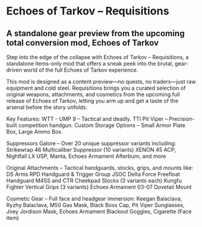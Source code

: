 # Echoes of Tarkov – Requisitions
## A standalone gear preview from the upcoming total conversion mod, Echoes of Tarkov

Step into the edge of the collapse with Echoes of Tarkov – Requisitions, a standalone items-only mod that offers a sneak peek into the brutal, gear-driven world of the full Echoes of Tarkov experience.

This mod is designed as a content preview—no quests, no traders—just raw equipment and cold steel. Requisitions brings you a curated selection of original weapons, attachments, and cosmetics from the upcoming full release of Echoes of Tarkov, letting you arm up and get a taste of the arsenal before the story unfolds.

Key Features:
WTT - UMP 9 – Tactical and deadly.
TTI Pit Viper – Precision-built competition handgun.
Custom Storage Options – Small Armor Plate Box, Large Ammo Box.

Suppressors Galore – Over 20 unique suppressor variants including:
Strikewrap 46 Multicaliber Suppressor (10 variants)
XENON 45 ACP, Nightfall LX USP, Manta, Echoes Armament Afterburn, and more

Original Attachments – Tactical handguards, stocks, grips, and mounts like:
DS Arms RPD Handguard & Trigger Group
JSOC Delta Force Freefloat Handguard
M4SS and CTR Cheekpad Stocks (3 variants each)
Kungfu Fighter Vertical Grips (3 variants)
Echoes Armament 03-07 Dovetail Mount

Cosmetic Gear – Full face and headgear immersion:
Keegan Balaclava, Ryzhy Balaclava, M50 Gas Mask, Black Boss Cap, Pit Viper Sunglasses, Joey Jordison Mask, Echoes Armament Blackout Goggles, Cigarette (Face item)
